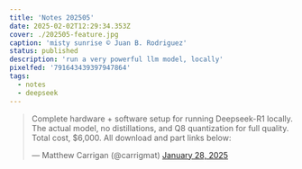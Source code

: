 ```yaml
---
title: 'Notes 202505'
date: 2025-02-02T12:29:34.353Z
cover: ./202505-feature.jpg
caption: 'misty sunrise © Juan B. Rodriguez'
status: published
description: 'run a very powerful llm model, locally'
pixelfed: '791643439397947864'
tags:
  - notes
  - deepseek
---
```


<blockquote class="twitter-tweet"><p lang="en" dir="ltr">Complete hardware + software setup for running Deepseek-R1 locally. The actual model, no distillations, and Q8 quantization for full quality. Total cost, $6,000. All download and part links below:</p>&mdash; Matthew Carrigan (@carrigmat) <a href="https://twitter.com/carrigmat/status/1884244369907278106?ref_src=twsrc%5Etfw">January 28, 2025</a></blockquote> <script async src="https://platform.twitter.com/widgets.js" charset="utf-8"></script>


